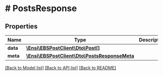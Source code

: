 # # PostsResponse

## Properties

Name | Type | Description | Notes
------------ | ------------- | ------------- | -------------
**data** | [**\Ensi\EBSPostClient\Dto\Post[]**](Post.md) |  | 
**meta** | [**\Ensi\EBSPostClient\Dto\PostsResponseMeta**](PostsResponseMeta.md) |  | [optional] 

[[Back to Model list]](../../README.md#documentation-for-models) [[Back to API list]](../../README.md#documentation-for-api-endpoints) [[Back to README]](../../README.md)


